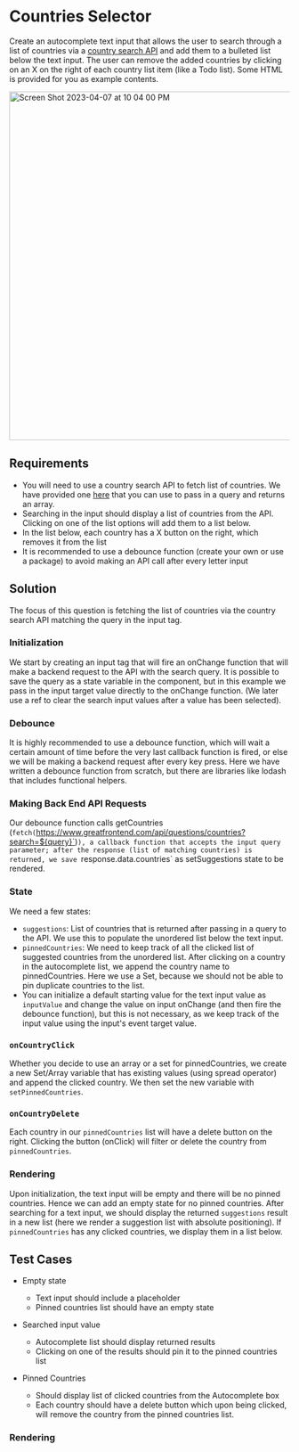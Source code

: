 # Countries Selector

Create an autocomplete text input that allows the user to search through a list of countries via a [country search API](https://www.greatfrontend.com/api/questions/countries?search=A) and add them to a bulleted list below the text input. The user can remove the added countries by clicking on an X on the right of each country list item (like a Todo list). Some HTML is provided for you as example contents.

<img width="626" alt="Screen Shot 2023-04-07 at 10 04 00 PM" src="https://user-images.githubusercontent.com/7784705/230704147-e2dd6aae-a718-4357-9a55-16a6c7d29d1f.png">

## Requirements

- You will need to use a country search API to fetch list of countries. We have provided one [here](https://www.greatfrontend.com/api/questions/countries?search=A) that you can use to pass in a query and returns an array.
- Searching in the input should display a list of countries from the API. Clicking on one of the list options will add them to a list below.
- In the list below, each country has a X button on the right, which removes it from the list
- It is recommended to use a debounce function (create your own or use a package) to avoid making an API call after every letter input

## Solution
The focus of this question is fetching the list of countries via the country search API matching the query in the input tag.

### Initialization
We start by creating an input tag that will fire an onChange function that will make a backend request to the API with the search query. It is possible to save the query as a state variable in the component, but in this example we pass in the input target value directly to the onChange function. (We later use a ref to clear the search input values after a value has been selected). 

### Debounce
It is highly recommended to use a debounce function, which will wait a certain amount of time before the very last callback function is fired, or else we will be making a backend request after every key press. Here we have written a debounce function from scratch, but there are libraries like lodash that includes functional helpers.


### Making Back End API Requests
Our debounce function calls getCountries (`fetch(`https://www.greatfrontend.com/api/questions/countries?search=${query}`)`), a callback function that accepts the input query parameter; after the response (list of matching countries) is returned, we save `response.data.countries` as setSuggestions state to be rendered.

### State
We need a few states:
- `suggestions`: List of countries that is returned after passing in a query to the API. We use this to populate the unordered list below the text input.
- `pinnedCountries`: We need to keep track of all the clicked list of suggested countries from the unordered list. After clicking on a country in the autocomplete list, we append the country name to pinnedCountries. Here we use a Set, because we should not be able to pin duplicate countries to the list.
- You can initialize a default starting value for the text input value as `inputValue` and change the value on input onChange (and then fire the debounce function), but this is not necessary, as we keep track of the input value using the input's event target value.

### `onCountryClick`
Whether you decide to use an array or a set for pinnedCountries, we create a new Set/Array variable that has existing values (using spread operator) and append the clicked country. We then set the new variable with `setPinnedCountries`.

### `onCountryDelete`
Each country in our `pinnedCountries` list will have a delete button on the right. Clicking the button (onClick) will filter or delete the country from `pinnedCountries`.

### Rendering
Upon initialization, the text input will be empty and there will be no pinned countries. Hence we can add an empty state for no pinned countries. After searching for a text input, we should display the returned `suggestions` result in a new list (here we render a suggestion list with absolute positioning).
If `pinnedCountries` has any clicked countries, we display them in a list below.

## Test Cases
- Empty state
     - Text input should include a placeholder
     - Pinned countries list should have an empty state

- Searched input value
     - Autocomplete list should display returned results
     - Clicking on one of the results should pin it to the pinned countries list

- Pinned Countries
     - Should display list of clicked countries from the Autocomplete box
     - Each country should have a delete button which upon being clicked, will remove the country from the pinned countries list.

### Rendering
